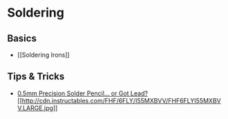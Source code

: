 # Soldering

## Basics

* [[Soldering Irons]]

## Tips & Tricks

* [0.5mm Precision Solder Pencil... or Got Lead?](http://www.instructables.com/id/05mm-Precision-Solder-Dispenser-or-Solder-Doodling/)
  [[http://cdn.instructables.com/FHF/6FLY/I55MXBVV/FHF6FLYI55MXBVV.LARGE.jpg]]